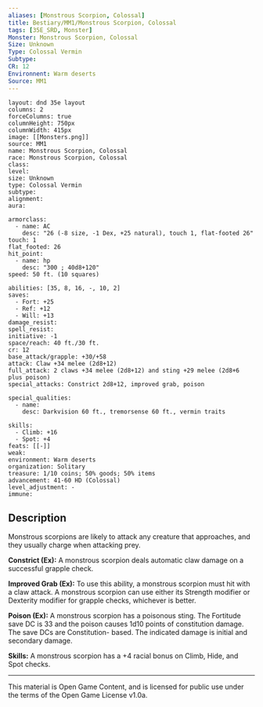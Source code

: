 ```yaml
---
aliases: [Monstrous Scorpion, Colossal]
title: Bestiary/MM1/Monstrous Scorpion, Colossal
tags: [35E_SRD, Monster]
Monster: Monstrous Scorpion, Colossal
Size: Unknown
Type: Colossal Vermin
Subtype: 
CR: 12
Environnent: Warm deserts
Source: MM1
---
```


```statblock
layout: dnd 35e layout
columns: 2
forceColumns: true
columnHeight: 750px
columnWidth: 415px
image: [[Monsters.png]]
source: MM1
name: Monstrous Scorpion, Colossal
race: Monstrous Scorpion, Colossal
class: 
level: 
size: Unknown
type: Colossal Vermin
subtype: 
alignment: 
aura: 

armorclass:
  - name: AC
    desc: "26 (-8 size, -1 Dex, +25 natural), touch 1, flat-footed 26"
touch: 1
flat_footed: 26
hit_point:
  - name: hp
    desc: "300 ; 40d8+120"
speed: 50 ft. (10 squares)

abilities: [35, 8, 16, -, 10, 2]
saves:
  - Fort: +25
  - Ref: +12
  - Will: +13
damage_resist: 
spell_resist: 
initiative: -1
space/reach: 40 ft./30 ft.
cr: 12
base_attack/grapple: +30/+58
attack: Claw +34 melee (2d8+12)
full_attack: 2 claws +34 melee (2d8+12) and sting +29 melee (2d8+6 plus poison)
special_attacks: Constrict 2d8+12, improved grab, poison

special_qualities:
  - name: 
    desc: Darkvision 60 ft., tremorsense 60 ft., vermin traits

skills:
  - Climb: +16
  - Spot: +4
feats: [[-]]
weak: 
environment: Warm deserts
organization: Solitary
treasure: 1/10 coins; 50% goods; 50% items
advancement: 41-60 HD (Colossal)
level_adjustment: -
immune: 
```

## Description

<p>Monstrous scorpions are likely to attack any creature that approaches, and they usually charge when attacking prey.</p>
<p>
            <b>Constrict (Ex):</b> A monstrous scorpion deals automatic claw damage on a successful grapple check.</p>
<p>
            <b>Improved Grab (Ex):</b> To use this ability, a monstrous scorpion must hit with a claw attack. A monstrous scorpion can use either its Strength modifier or Dexterity modifier for grapple checks, whichever is better.</p>
<p>
            <b>Poison (Ex):</b> A monstrous scorpion has a poisonous sting. The Fortitude save DC is 33 and the poison causes 1d10 points of constitution damage. The save DCs are Constitution- based. The indicated damage is initial and secondary damage.</p>
<p>
            <b>Skills:</b> A monstrous scorpion has a +4 racial bonus on Climb, Hide, and Spot checks.</p>

---

This material is Open Game Content, and is licensed for public use under
the terms of the Open Game License v1.0a.
